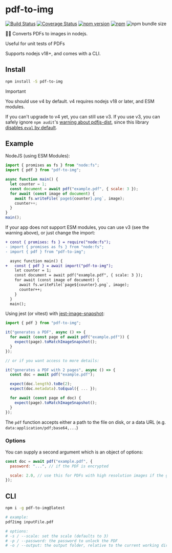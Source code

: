 # pdf-to-img

[![Build Status](https://github.com/k-yle/pdf-to-img/workflows/Build%20and%20Test/badge.svg)](https://github.com/k-yle/pdf-to-img/actions)
[![Coverage Status](https://coveralls.io/repos/github/k-yle/pdf-to-img/badge.svg?branch=main&t=LQmPNl)](https://coveralls.io/github/k-yle/pdf-to-img?branch=main)
[![npm version](https://badge.fury.io/js/pdf-to-img.svg)](https://badge.fury.io/js/pdf-to-img)
[![npm](https://img.shields.io/npm/dt/pdf-to-img.svg)](https://www.npmjs.com/package/pdf-to-img)
![npm bundle size](https://img.shields.io/bundlephobia/minzip/pdf-to-img)

📃📸 Converts PDFs to images in nodejs.

Useful for unit tests of PDFs

Supports nodejs v18+, and comes with a CLI.

## Install

```sh
npm install -S pdf-to-img
```

> [!IMPORTANT]
> You should use v4 by default. v4 requires nodejs v18 or later, and ESM modules.
>
> If you can't upgrade to v4 yet, you can still use v3. If you use v3, you can safely ignore `npm audit`'s [warning about pdfjs-dist](https://github.com/advisories/GHSA-wgrm-67xf-hhpq), since this library [disables `eval` by default](https://github.com/k-yle/pdf-to-img/commit/bdac3a1dcc2004c3f1fe7380bbb860086ec2746f).

## Example

NodeJS (using ESM Modules):

```js
import { promises as fs } from "node:fs";
import { pdf } from "pdf-to-img";

async function main() {
  let counter = 1;
  const document = await pdf("example.pdf", { scale: 3 });
  for await (const image of document) {
    await fs.writeFile(`page${counter}.png`, image);
    counter++;
  }
}
main();
```

If your app does not support ESM modules, you can use v3 (see the warning above), or just change the import:

```diff
+ const { promises: fs } = require("node:fs");
- import { promises as fs } from "node:fs";
- import { pdf } from "pdf-to-img";

  async function main() {
+   const { pdf } = await import("pdf-to-img");
    let counter = 1;
    const document = await pdf("example.pdf", { scale: 3 });
    for await (const image of document) {
      await fs.writeFile(`page${counter}.png`, image);
      counter++;
    }
  }
  main();
```

Using jest (or vitest) with [jest-image-snapshot](https://npm.im/jest-image-snapshot):

```js
import { pdf } from "pdf-to-img";

it("generates a PDF", async () => {
  for await (const page of await pdf("example.pdf")) {
    expect(page).toMatchImageSnapshot();
  }
});

// or if you want access to more details:

it("generates a PDF with 2 pages", async () => {
  const doc = await pdf("example.pdf");

  expect(doc.length).toBe(2);
  expect(doc.metadata).toEqual({ ... });

  for await (const page of doc) {
    expect(page).toMatchImageSnapshot();
  }
});

```

The `pdf` function accepts either a path to the file on disk, or a data URL (e.g. `data:application/pdf;base64,...`)

### Options

You can supply a second argument which is an object of options:

```js
const doc = await pdf("example.pdf", {
  password: "...", // if the PDF is encrypted

  scale: 2.0, // use this for PDFs with high resolution images if the generated image is low quality
});
```

## CLI

```sh
npm i -g pdf-to-img@latest

# example:
pdf2img inputFile.pdf

# options:
# -s / --scale: set the scale (defaults to 3)
# -p / --password: the password to unlock the PDF
# -o / --output: the output folder, relative to the current working directory.
```
